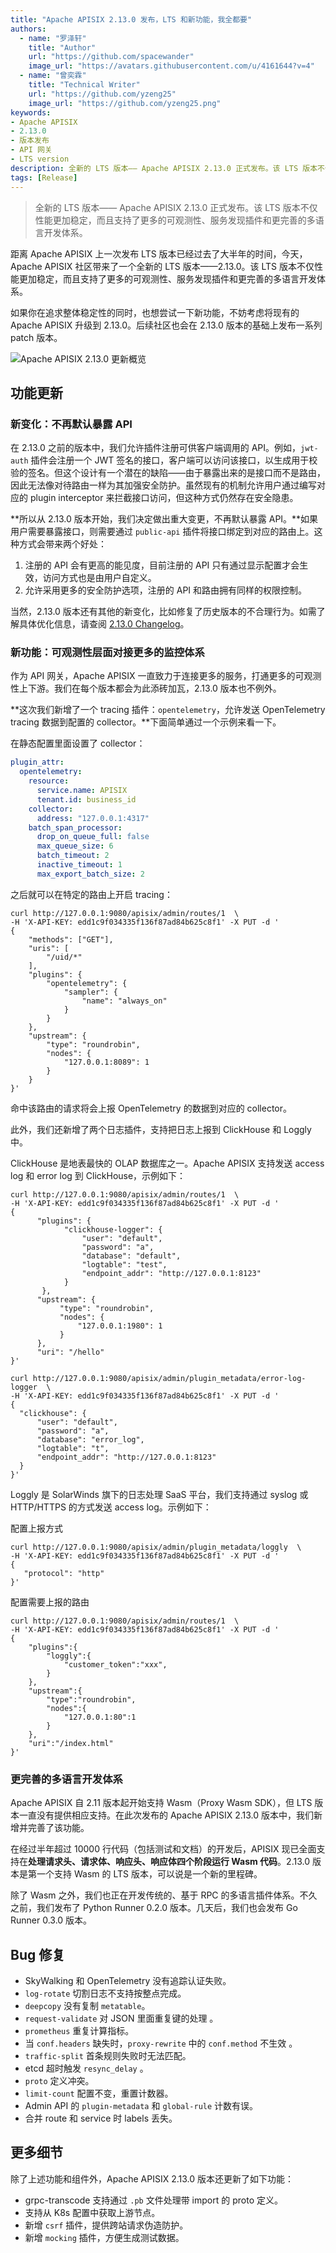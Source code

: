```yaml
---
title: "Apache APISIX 2.13.0 发布，LTS 和新功能，我全都要"
authors:
  - name: "罗泽轩"
    title: "Author"
    url: "https://github.com/spacewander"
    image_url: "https://avatars.githubusercontent.com/u/4161644?v=4"
  - name: "曾奕霖"
    title: "Technical Writer"
    url: "https://github.com/yzeng25"
    image_url: "https://github.com/yzeng25.png"
keywords: 
- Apache APISIX
- 2.13.0
- 版本发布
- API 网关
- LTS version
description: 全新的 LTS 版本—— Apache APISIX 2.13.0 正式发布。该 LTS 版本不仅性能更加稳定，而且支持了更多的可观测性、服务发现插件和更完善的多语言开发体系。
tags: [Release]
---
```


> 全新的 LTS 版本—— Apache APISIX 2.13.0 正式发布。该 LTS 版本不仅性能更加稳定，而且支持了更多的可观测性、服务发现插件和更完善的多语言开发体系。

<!--truncate-->

距离 Apache APISIX 上一次发布 LTS 版本已经过去了大半年的时间，今天，Apache APISIX 社区带来了一个全新的 LTS 版本——2.13.0。该 LTS 版本不仅性能更加稳定，而且支持了更多的可观测性、服务发现插件和更完善的多语言开发体系。

如果你在追求整体稳定性的同时，也想尝试一下新功能，不妨考虑将现有的 Apache APISIX 升级到 2.13.0。后续社区也会在 2.13.0 版本的基础上发布一系列 patch 版本。

![Apache APISIX 2.13.0 更新概览](https://static.apiseven.com/202108/1648439024629-e286bd1f-ce1d-424e-a4c0-7ded1ab3d17e.png)

## 功能更新

### 新变化：不再默认暴露 API

在 2.13.0 之前的版本中，我们允许插件注册可供客户端调用的 API。例如，`jwt-auth` 插件会注册一个 JWT 签名的接口，客户端可以访问该接口，以生成用于校验的签名。但这个设计有一个潜在的缺陷——由于暴露出来的是接口而不是路由，因此无法像对待路由一样为其加强安全防护。虽然现有的机制允许用户通过编写对应的 plugin interceptor 来拦截接口访问，但这种方式仍然存在安全隐患。

**所以从 2.13.0 版本开始，我们决定做出重大变更，不再默认暴露 API。**如果用户需要暴露接口，则需要通过 `public-api` 插件将接口绑定到对应的路由上。这种方式会带来两个好处：

1. 注册的 API 会有更高的能见度，目前注册的 API 只有通过显示配置才会生效，访问方式也是由用户自定义。
2. 允许采用更多的安全防护选项，注册的 API 和路由拥有同样的权限控制。

当然，2.13.0 版本还有其他的新变化，比如修复了历史版本的不合理行为。如需了解具体优化信息，请查阅 [2.13.0 Changelog](https://github.com/apache/apisix/blob/release/2.13/docs/zh/latest/CHANGELOG.md#2130)。

### 新功能：可观测性层面对接更多的监控体系

作为 API 网关，Apache APISIX 一直致力于连接更多的服务，打通更多的可观测性上下游。我们在每个版本都会为此添砖加瓦，2.13.0 版本也不例外。

**这次我们新增了一个 tracing 插件：`opentelemetry`，允许发送 OpenTelemetry tracing 数据到配置的 collector。**下面简单通过一个示例来看一下。

在静态配置里面设置了 collector：

```yaml
plugin_attr:
  opentelemetry:
    resource:
      service.name: APISIX
      tenant.id: business_id
    collector:
      address: "127.0.0.1:4317"
    batch_span_processor:
      drop_on_queue_full: false
      max_queue_size: 6
      batch_timeout: 2
      inactive_timeout: 1
      max_export_batch_size: 2
```

之后就可以在特定的路由上开启 tracing：

```shell
curl http://127.0.0.1:9080/apisix/admin/routes/1  \
-H 'X-API-KEY: edd1c9f034335f136f87ad84b625c8f1' -X PUT -d '
{
    "methods": ["GET"],
    "uris": [
        "/uid/*"
    ],
    "plugins": {
        "opentelemetry": {
            "sampler": {
                "name": "always_on"
            }
        }
    },
    "upstream": {
        "type": "roundrobin",
        "nodes": {
            "127.0.0.1:8089": 1
        }
    }
}'
```

命中该路由的请求将会上报 OpenTelemetry 的数据到对应的 collector。

此外，我们还新增了两个日志插件，支持把日志上报到 ClickHouse 和 Loggly 中。

ClickHouse 是地表最快的 OLAP 数据库之一。Apache APISIX 支持发送 access log 和 error log 到 ClickHouse，示例如下：

```shell
curl http://127.0.0.1:9080/apisix/admin/routes/1  \
-H 'X-API-KEY: edd1c9f034335f136f87ad84b625c8f1' -X PUT -d '
{
      "plugins": {
            "clickhouse-logger": {
                "user": "default",
                "password": "a",
                "database": "default",
                "logtable": "test",
                "endpoint_addr": "http://127.0.0.1:8123"
            }
       },
      "upstream": {
           "type": "roundrobin",
           "nodes": {
               "127.0.0.1:1980": 1
           }
      },
      "uri": "/hello"
}'
```

```shell
curl http://127.0.0.1:9080/apisix/admin/plugin_metadata/error-log-logger  \
-H 'X-API-KEY: edd1c9f034335f136f87ad84b625c8f1' -X PUT -d '
{
  "clickhouse": {
      "user": "default",
      "password": "a",
      "database": "error_log",
      "logtable": "t",
      "endpoint_addr": "http://127.0.0.1:8123"
  }
}'
```

Loggly 是 SolarWinds 旗下的日志处理 SaaS 平台，我们支持通过 syslog 或 HTTP/HTTPS 的方式发送 access log。示例如下：

配置上报方式

```shell
curl http://127.0.0.1:9080/apisix/admin/plugin_metadata/loggly  \
-H 'X-API-KEY: edd1c9f034335f136f87ad84b625c8f1' -X PUT -d '
{
   "protocol": "http"
}'
```

配置需要上报的路由

```shell
curl http://127.0.0.1:9080/apisix/admin/routes/1  \
-H 'X-API-KEY: edd1c9f034335f136f87ad84b625c8f1' -X PUT -d '
{
    "plugins":{
        "loggly":{
            "customer_token":"xxx",
        }
    },
    "upstream":{
        "type":"roundrobin",
        "nodes":{
            "127.0.0.1:80":1
        }
    },
    "uri":"/index.html"
}'
```

### 更完善的多语言开发体系

Apache APISIX 自 2.11 版本起开始支持 Wasm（Proxy Wasm SDK），但 LTS 版本一直没有提供相应支持。在此次发布的 Apache APISIX 2.13.0 版本中，我们新增并完善了该功能。

在经过半年超过 10000 行代码（包括测试和文档）的开发后，APISIX 现已全面支持在**处理请求头、请求体、响应头、响应体四个阶段运行 Wasm 代码**。2.13.0 版本是第一个支持 Wasm 的 LTS 版本，可以说是一个新的里程碑。

除了 Wasm 之外，我们也正在开发传统的、基于 RPC 的多语言插件体系。不久之前，我们发布了 Python Runner 0.2.0 版本。几天后，我们也会发布 Go Runner 0.3.0 版本。

## Bug 修复

- SkyWalking 和 OpenTelemetry 没有追踪认证失败。
- `log-rotate` 切割日志不支持按整点完成。
- `deepcopy` 没有复制 `metatable`。
- `request-validate` 对 JSON 里面重复键的处理 。
- `prometheus` 重复计算指标。
- 当 `conf.headers` 缺失时，`proxy-rewrite` 中的 `conf.method` 不生效 。
- `traffic-split` 首条规则失败时无法匹配。
- etcd 超时触发 `resync_delay` 。
- `proto` 定义冲突。
- `limit-count` 配置不变，重置计数器。
- Admin API 的 `plugin-metadata` 和 `global-rule` 计数有误。
- 合并 route 和 service 时 labels 丢失。

## 更多细节

除了上述功能和组件外，Apache APISIX 2.13.0 版本还更新了如下功能：

- grpc-transcode 支持通过 `.pb` 文件处理带 import 的 proto 定义。
- 支持从 K8s 配置中获取上游节点。
- 新增 `csrf` 插件，提供跨站请求伪造防护。
- 新增 `mocking` 插件，方便生成测试数据。

